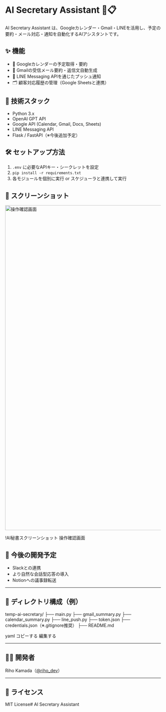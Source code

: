 # AI Secretary Assistant 🤖📋

AI Secretary Assistant は、Googleカレンダー・Gmail・LINEを活用し、予定の要約・メール対応・通知を自動化するAIアシスタントです。

## ✨ 機能

- 📆 Googleカレンダーの予定取得・要約
- 📧 Gmailの受信メール要約・返信文自動生成
- 💬 LINE Messaging APIを通じたプッシュ通知
- 🗂 顧客対応履歴の管理（Google Sheetsと連携）

## 🔧 技術スタック

- Python 3.x
- OpenAI GPT API
- Google API (Calendar, Gmail, Docs, Sheets)
- LINE Messaging API
- Flask / FastAPI（※今後追加予定）

## 🛠 セットアップ方法

1. `.env` に必要なAPIキー・シークレットを設定
2. `pip install -r requirements.txt`
3. 各モジュールを個別に実行 or スケジューラと連携して実行

## 📸 スクリーンショット
<img width="1050" alt="操作確認画面" src="https://github.com/user-attachments/assets/f7b2a832-af8f-4edf-8e71-a1e149c67418" />

!AI秘書スクリーンショット 操作確認画面


## 🚀 今後の開発予定

- Slackとの連携
- より自然な会話型応答の導入
- Notionへの議事録転送

---

## 📂 ディレクトリ構成（例）

temp-ai-secretary/
├── main.py
├── gmail_summary.py
├── calendar_summary.py
├── line_push.py
├── token.json
├── credentials.json（※.gitignore推奨）
├── README.md

yaml
コピーする
編集する

---

## 🙋‍♀️ 開発者

Riho Kamada（[@riho_dev](https://github.com/RihoKamada)）

---

## 📝 ライセンス

MIT License# AI Secretary Assistant
